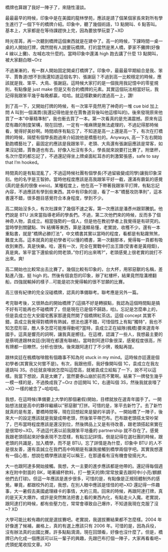 橋牌也算跟了我好一陣子了，來隨性漫談。

最最最早的時候，印象中是在美國的龍林學苑，應該是請了個某個家長來對所有學生進行了一個下午的橋牌介紹。印象中，聽了幾個術語，13 點開叫、6 點答叫。基本上，大家都是在等待課趕快上完，因為要放學玩耍了~XD

時光荏苒，再一次聽到橋牌這個東西就是在建中了。高一的時候，下課時間一桌一桌的人開始打牌，偶然間有人說要玩橋牌。打的當然是黑人橋，夢家不攤牌(好像 4 線以上攤)、左喊右攻什麼的。當時印象中還滿 high 跑去講了什麼 13 點開叫，被大家翻白眼~Orz

不過漸漸的，有一群人開始固定開桌打橋牌了。印象中，最最最早期組合是我、笨平、賈魯道(想不到我還知道這個名字)、張謝庭？不過到高一比較穩定的時候，應該就是我、笨平、大鳥、張謝庭。這時候大家打的是一個我用我記憶中的零星規則，有點像是 just make 但是又有合約橋牌的元素。其實這個玩法相當好玩，我記得我跟笨平幾乎每晚都贏，哈哈。就這樣歡樂的渡過高一上，讚!

到了高一下，又開始打牌的時候，有一次笨平竟然用了神奇的一堆 cue bid 加上問 A 叫到一個滿貫(我還記得他是坐在賈魯道背後叫他這樣叫的)。後來發現原來他買了一本”中華精準制”，我也衝去買了一本。第一次看真的是充滿震撼。原來有這麼有趣的制度架構，現在回想，一定有一堆麻牌是無法處理的，不過記得那時候看，覺得好美妙啊。時間順序有點忘了，不知道是高一上還是高一下，有次在打橋牌的時候，隔壁有個學長跑過來介紹說他是橋藝社的。Anyways, 高一下左右開始勤跑橋藝社了，最固定的應該是我跟笨平，老頭、大鳥還有張謝庭應該是常客，如果沒記錯，賈魯道也有去。好像入社沒有多久，學長就來說要打比賽了。附堡杯，名次什麼的都忘記了，不過還記得坐上牌桌面紅耳赤的刺激緊張感，safe to say that I’m hooked。

時間真的是有點混亂了，不過這時候社團有個學長(不過留級變成同學)讓我印象深刻。他的名字是王智帥。當時他程度應該是高我跟笨平好一截，還滿有霸氣的感覺(真的是長的很像 eieio)。某種程度上，他在高一下帶著我跟笨平打牌，有點忘記內容，不過應該有學到些東西。其中有印象的是，看了一本”橋藝攻防準則”，這本書還不錯，很多題目感覺符合本身程度，學到不少。

高二開始沒多久，有次社課來了幾個不速之客。第一次應該是潘彥州跟郭騰凱。他們說是 BTU 派來當指導老師的學長們。不過，第二次他們來的時候，反而多了個神奇人物，袁成立。相當強勢的一個人，但是他在教初學者上我覺得是有研究的。當時學到關鍵點、1N 結構等東西，算是淺顯易懂，老實說，收穫不少。還有一本重點書，就是”橋牌必勝打法”，中文橋書其實以當時的程度，看都是有點霧煞煞，難度太高。這本就真的是初學者可以懂的橋書，第一次翻那本，覺得每一頁都有吸收到東西，真是快樂。哈，還有一次，完全在實戰中打出王譜(受害者是黃翔鉅)，真是爽。笨平當下還偷偷的問老頭，”你打的出來嗎?”，老頭感覺上很老實的說打不出來。爽!

高二開始也比較常出去比賽了。幾個比較有印象的，台大杯，用邪惡獸的名稱，差點進八強，挺 high 的。然後有個哀怨的印象，辦了紅樓杯，結果竟然陰溝裡翻船，四強就輸掉的樣子…可能是初次覺得輸的很不甘願的比賽。

高三很有紀律的完全沒碰橋牌，認真的準備聯考。聯考應是另外一篇。

考完聯考後，又很熱血的開始橋牌了(這搞不好是轉捩點，我認為這個時間點是搞不好有可能再也不碰橋牌了，但是現在已是個不歸路，哈)。忘記是怎麼串上的，但是袁成立在大安國宅舊家那邊竟然開了個橋牌紅茶店。這個 concept 其實不錯，袁成立我覺得對橋牌有熱誠，想法也還不錯，可惜個性上有點”獨特”，我也不知怎麼形容，敵人多怎麼可能推得動呢?當時，袁成立正在組隊(楓橋)要來選青年國手。這真是響亮的詞啊，讓我真是嚮往。在這裡，認識了一些人，我想最主要的是蔡明達跟林奕廷(到現在都還有聯絡)。當時對阿達印象很深，感覺程度很高，所有牌都一目瞭然，分析也很快。後來跟阿達打了不少牌，晚點再提。

跟林奕廷在楓橋咖啡館有個趣事不知為何 stuck in my mind。這時候亦廷還是個初學者(其實我又何嘗不是)。有次，我跟他搭，我好像開叫個 1C，袁成立在我左邊跳叫 3S。亦廷就哀嚎說怎麼叫這麼高，就被袁成立給點了一下，說不可以這樣。我當下想說，真是太嫩了，當然要泰山崩於前而不驚啊。結果下一牌發生幾乎一模一樣的是，不過換成我了~Orz 亦廷開叫 1C，右邊叫個 3S，然後我就哀嚎了~XD 一樣的被念了~哈哈哈。

我想，在這時候(準備要上大學的那個暑假)開始，目標就放在選青年國手了。一開始想法就是高中的夥伴繼續以”邪惡獸”打拼。可惜的是，笨平去新竹了。去了新竹就真的是有差，要橋時間等，現在回想起來是變的半調子。一開始橋了一陣子，後來大一的設定應該就是我變成帶老頭，然後笨平帶巴布。巴布跟老頭搭太常吵架了，巴布當時程度應該是還沒到位，然後牌品上又是有待改善，跟老頭搭起來實在是很常吵~XD。不過這代表以前我跟笨平培養的 partnership 就不存在了。感覺我跟老頭搭起來好像表現不怎麼樣，有點忘記詳情。倒是記得在選社團的時候，跟老頭的共識是，加入橋學，而不是 BTU。忘了詳情是為什麼，印象中 BTU 的人不是很友善，還有袁誠立在我們高中時期是有讓我接觸到橋學兩個字吧。其實我想還有一個心態，想說在橋學應該是可以稱王，在那邊看有沒有機會發揚光大。

大一也跟阿達多開始接觸。我想，大一主要的進步應該都是他帶的。還記得每個週末在附中對面的 BK，喝著續杯飲料，打一整天的牌(常常放棄去跟阿中/小亮/麒麒他們去打球)。但這一年應該是進步很多，可惜的是，有點像是正規班體制外的感覺。畢竟，都跟校外的混，我想，在別人眼中應該是怪怪的吧~XD 還記得一件趣事，大一暑假去美國處理綠卡的事情，大約三周。回來的時候，再跟阿達打牌，真的是天天大爆炸。或許是突然無法把書上看的東西內化，有點走火入魔。老實說，跟阿達打的時候，都有些壓力在，常常會導致自己爆炸，不知道我現在克服了沒~? XD

大學可能比較有趣的就是選拔賽吧。老實說，我選拔賽結果都不怎麼樣。2004 年好像進了候補，嚴格上，真的有選上應該只有 2006 年。可惜的是，因為兵役，沒有辦法真的出國比賽。許多點點滴滴，現在回頭看，好像也沒什麼了。但是，橋牌已內化成一個應該可以玩一輩子的興趣，先跟巴布打個一陣子，大家再看看吧~虎頭蛇尾收拾文章。XD
